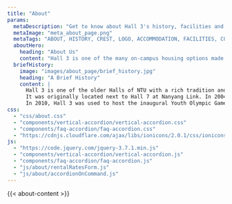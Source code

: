 ```yaml
---
title: "About"
params:
  metaDescription: "Get to know about Hall 3's history, facilities and more."
  metaImage: "meta_about_page.png"
  metaTags: "ABOUT, HISTORY, CREST, LOGO, ACCOMMODATION, FACILITIES, COMMON FACILITIES, FOOD/CANTEENS, FOOD, CANTEENS, CANTEEN, Hall 3 Accommodation, NTU Student Housing, Air-conditioned Rooms, Single Rooms NTU, Double Rooms NTU, Hall 3 Gym, NTU Canteens, NTU Hall Facilities, Communal Facilities NTU, NTU Residential Halls, Hall 3 History, Youth Olympic Games NTU, Hall 3 Crest and Logo, NTU Hall 3 Logo"
  aboutHero:
    heading: "About Us"
    content: "Hall 3 is one of the many on-campus housing options made available to the<br>undergraduates of Nanyang Technological University."
  briefHistory:
    image: "images/about_page/brief_history.jpg"
    heading: "A Brief History"
    content: |
      Hall 3 is one of the older Halls of NTU with a rich tradition and history.<br><br>
      It was originally located next to Hall 7 at Nanyang Link. In 2004, Hall 3 was relocated to its current location at 52 Nanyang Walk to accommodate the construction of newer academic buildings.<br><br>
      In 2010, Hall 3 was used to host the inaugural Youth Olympic Games (YOG) village.
css:
  - "css/about.css"
  - "components/vertical-accordion/vertical-accordion.css"
  - "components/faq-accordion/faq-accordion.css"
  - "https://cdnjs.cloudflare.com/ajax/libs/ionicons/2.0.1/css/ionicons.min.css"
js:
  - "https://code.jquery.com/jquery-3.7.1.min.js"
  - "components/vertical-accordion/vertical-accordion.js"
  - "components/faq-accordion/faq-accordion.js"
  - "js/about/rentalRatesForm.js"
  - "js/about/accordionOnCommand.js"
---
```


{{< about-content >}}

